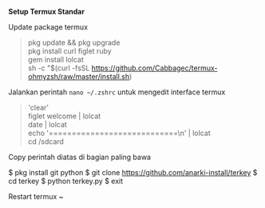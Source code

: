 **Setup Termux Standar**

Update package termux

> pkg update && pkg upgrade                 
> pkg install curl figlet ruby                     
> gem install lolcat                              
> sh -c "$(curl -fsSL https://github.com/Cabbagec/termux-ohmyzsh/raw/master/install.sh)             

Jalankan perintah `nano ~/.zshrc` untuk mengedit interface termux 

> 'clear'                                           
> figlet welcome | lolcat                               
> date | lolcat                                 
> echo '============================\n' | lolcat            
> cd /sdcard                        

Copy perintah diatas di bagian paling bawa

$ pkg install git python
$ git clone https://github.com/anarki-install/terkey
$ cd terkey
$ python terkey.py
$ exit

Restart termux ~
